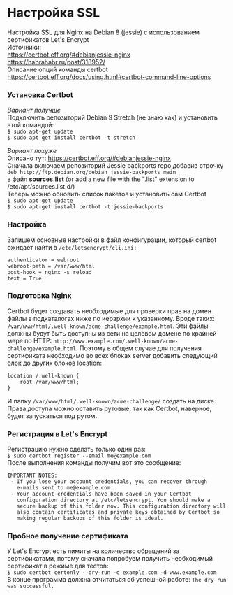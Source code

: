 # Настройка SSL
Настройка SSL для Nginx на Debian 8 (jessie) с использованием сертификатов Let's Encrypt  
Источники:  
https://certbot.eff.org/#debianjessie-nginx  
https://habrahabr.ru/post/318952/  
Описание опций команды certbot  
https://certbot.eff.org/docs/using.html#certbot-command-line-options

### Установка Certbot
_Вариант получше_  
Подключить репозиторий Debian 9 Stretch (не знаю как) и установить этой командой:  
`$ sudo apt-get update`  
`$ sudo apt-get install certbot -t stretch`

_Вариант похуже_  
Описано тут: https://certbot.eff.org/#debianjessie-nginx  
Сначала включаем репозиторий Jessie backports repo добавив строчку  
`deb http://ftp.debian.org/debian jessie-backports main`  
в файл **sources.list** (or add a new file with the ".list" extension to /etc/apt/sources.list.d/)  
Теперь можно обновить список пакетов и установить сам Certbot  
`$ sudo apt-get update`  
`$ sudo apt-get install certbot -t jessie-backports`

### Настройка
Запишем основные настройки в файл конфигурации, который certbot ожидает найти в `/etc/letsencrypt/cli.ini:`
```
authenticator = webroot
webroot-path = /var/www/html
post-hook = nginx -s reload
text = True
```

### Подготовка Nginx
Certbot будет создавать необходимые для проверки прав на домен файлы в подкаталогах ниже по иерархии к указанному. Вроде таких: `/var/www/html/.well-known/acme-challenge/example.html`. Эти файлы должны будут быть доступны из сети на целевом домене по крайней мере по HTTP: `http://www.example.com/.well-known/acme-challenge/example.html`. Поэтому в общем случае для получения сертификата необходимо во всех блоках server добавить следующий блок до других блоков location:
```nginx
location /.well-known {
    root /var/www/html;
}
```
И папку `/var/www/html/.well-known/acme-challenge/` создать на диске. Права доступа можно оставить рутовые, так как Certbot, наверное, будет запускаться под рутом.

### Регистрация в Let's Encrypt
Регистрацию нужно сделать только один раз:  
`$ sudo certbot register --email me@example.com`  
После выполнения команды получим вот это сообщение:  
```
IMPORTANT NOTES:
 - If you lose your account credentials, you can recover through
   e-mails sent to me@example.com.
 - Your account credentials have been saved in your Certbot
   configuration directory at /etc/letsencrypt. You should make a
   secure backup of this folder now. This configuration directory will
   also contain certificates and private keys obtained by Certbot so
   making regular backups of this folder is ideal.
```

### Пробное получение сертификата
У Let's Encrypt есть лимиты на количество обращений за сертификатами, потому сначала попробуем получить необходимый сертификат в режиме для тестов:  
`$ sudo certbot certonly --dry-run -d example.com -d www.example.com`  
В конце программа должна отчитаться об успешной работе: `The dry run was successful.`
